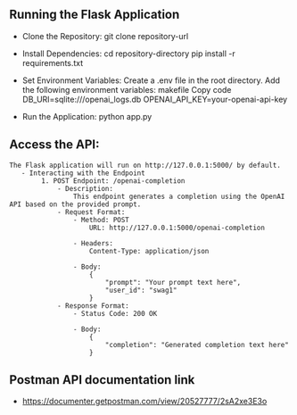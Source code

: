 ## Running the Flask Application
- Clone the Repository:
    git clone repository-url

- Install Dependencies:
    cd repository-directory
    pip install -r requirements.txt

- Set Environment Variables:
    Create a .env file in the root directory.
    Add the following environment variables:
    makefile
    Copy code
    DB_URI=sqlite:///openai_logs.db
    OPENAI_API_KEY=your-openai-api-key

- Run the Application:
    python app.py

## Access the API:
    The Flask application will run on http://127.0.0.1:5000/ by default.
       - Interacting with the Endpoint
            1. POST Endpoint: /openai-completion
                - Description:
                    This endpoint generates a completion using the OpenAI API based on the provided prompt.
                - Request Format:
                    - Method: POST
                        URL: http://127.0.0.1:5000/openai-completion

                    - Headers:
                        Content-Type: application/json

                    - Body:
                        {
                            "prompt": "Your prompt text here",
                            "user_id": "swag1"
                        }
                - Response Format:
                    - Status Code: 200 OK

                    - Body:
                        {
                            "completion": "Generated completion text here"
                        }
## Postman API documentation link
- https://documenter.getpostman.com/view/20527777/2sA2xe3E3o